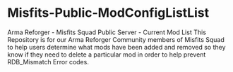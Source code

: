 # Misfits-Public-ModConfigListList
Arma Reforger - Misfits Squad Public Server - Current Mod List
This Repository is for our Arma Reforger Community members of Misfits Squad
to help users determine what mods have been added and removed so they know if they
need to delete a particular mod in order to help prevent RDB_Mismatch Error codes.
